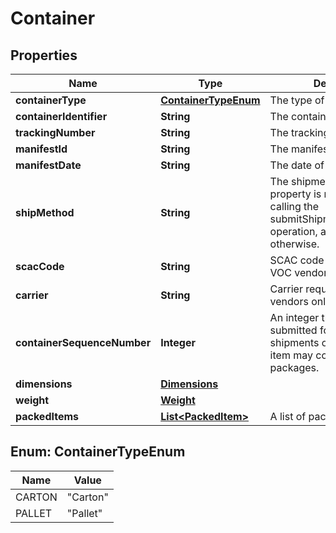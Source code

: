 
# Container

## Properties
Name | Type | Description | Notes
------------ | ------------- | ------------- | -------------
**containerType** | [**ContainerTypeEnum**](#ContainerTypeEnum) | The type of container. | 
**containerIdentifier** | **String** | The container identifier. | 
**trackingNumber** | **String** | The tracking number. |  [optional]
**manifestId** | **String** | The manifest identifier. |  [optional]
**manifestDate** | **String** | The date of the manifest. |  [optional]
**shipMethod** | **String** | The shipment method. This property is required when calling the submitShipmentConfirmations operation, and optional otherwise. |  [optional]
**scacCode** | **String** | SCAC code required for NA VOC vendors only. |  [optional]
**carrier** | **String** | Carrier required for EU VOC vendors only. |  [optional]
**containerSequenceNumber** | **Integer** | An integer that must be submitted for multi-box shipments only, where one item may come in separate packages. |  [optional]
**dimensions** | [**Dimensions**](Dimensions.md) |  |  [optional]
**weight** | [**Weight**](Weight.md) |  | 
**packedItems** | [**List&lt;PackedItem&gt;**](PackedItem.md) | A list of packed items. | 


<a name="ContainerTypeEnum"></a>
## Enum: ContainerTypeEnum
Name | Value
---- | -----
CARTON | &quot;Carton&quot;
PALLET | &quot;Pallet&quot;



